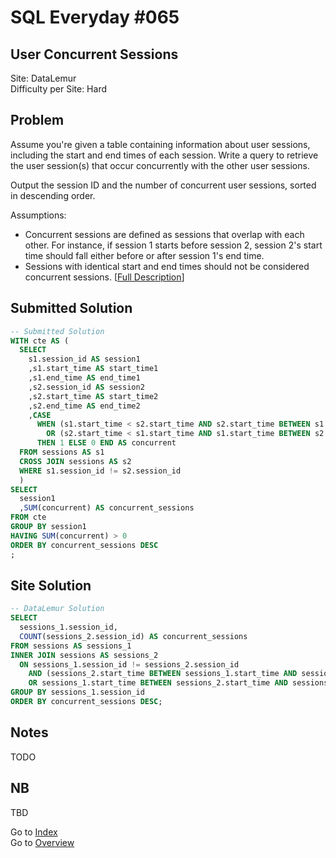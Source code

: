# SQL Everyday \#065

## User Concurrent Sessions

Site: DataLemur\
Difficulty per Site: Hard

## Problem

Assume you're given a table containing information about user sessions, including the start and end times of each session. Write a query to retrieve the user session(s) that occur concurrently with the other user sessions.

Output the session ID and the number of concurrent user sessions, sorted in descending order.

Assumptions:

* Concurrent sessions are defined as sessions that overlap with each other. For instance, if session 1 starts before session 2, session 2's start time should fall either before or after session 1's end time.
* Sessions with identical start and end times should not be considered concurrent sessions. [[Full Description](https://datalemur.com/questions/concurrent-user-sessions)]

## Submitted Solution

```sql
-- Submitted Solution
WITH cte AS (
  SELECT
    s1.session_id AS session1
    ,s1.start_time AS start_time1
    ,s1.end_time AS end_time1
    ,s2.session_id AS session2
    ,s2.start_time AS start_time2
    ,s2.end_time AS end_time2
    ,CASE 
      WHEN (s1.start_time < s2.start_time AND s2.start_time BETWEEN s1.start_time AND s1.end_time) 
        OR (s2.start_time < s1.start_time AND s1.start_time BETWEEN s2.start_time AND s2.end_time)
      THEN 1 ELSE 0 END AS concurrent
  FROM sessions AS s1
  CROSS JOIN sessions AS s2
  WHERE s1.session_id != s2.session_id
  )
SELECT
  session1
  ,SUM(concurrent) AS concurrent_sessions
FROM cte
GROUP BY session1
HAVING SUM(concurrent) > 0
ORDER BY concurrent_sessions DESC
;
```

## Site Solution

```sql
-- DataLemur Solution 
SELECT 
  sessions_1.session_id, 
  COUNT(sessions_2.session_id) AS concurrent_sessions 
FROM sessions AS sessions_1 
INNER JOIN sessions AS sessions_2 
  ON sessions_1.session_id != sessions_2.session_id
    AND (sessions_2.start_time BETWEEN sessions_1.start_time AND sessions_1.end_time
    OR sessions_1.start_time BETWEEN sessions_2.start_time AND sessions_2.end_time)
GROUP BY sessions_1.session_id
ORDER BY concurrent_sessions DESC;
```

## Notes

TODO

## NB

TBD

Go to [Index](../?tab=readme-ov-file#index)\
Go to [Overview](../?tab=readme-ov-file)
